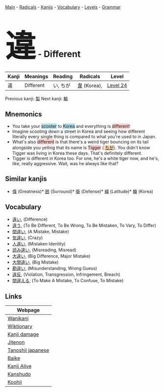 <style> bigfont {font-size: 100px}</style>
[Main](../index.md) -
[Radicals](../radicals.md) -
[Kanjis](../kanjis.md) -
[Vocabulary](../vocabulary.md) -
[Levels](../levels.md) -
[Grammar](../grammar.md)
# <bigfont> 違</bigfont> - Different 

| Kanji | Meanings | Reading | Radicals | Level |
| --- | --- | --- | --- | --- |
| 違 | Different | い, ちが | [韋](../radicals/韋.md) (Korea),  | [Level 24](../levels/wk_level24.md) |

Previous kanji: [製](製.md) Next kanji: [輸](輸.md) 

## Mnemonics
 * You take your <span style="background-color:#ADD8E6"> scooter</span> to <span style="background-color:#ADD8E6"> Korea</span> and everything is <span style="background-color:#ffcccb"> different</span>!
* Imagine scooting down a street in Korea and seeing how different literally every single thing is compared to what you're used to in Japan.
* What's also <span style="background-color:#ffcccb"> different</span> is that there's a weird tiger bouncing on its tail alongside you yelling that its name is <span style="background-color:#ffcccb"> Tigger</span> (<span style="background-color:#fed8b1"> [ちが](https://jisho.org/search/ちが)</span>). You didn't know Tigger was living in Korea these days. That's definitely different.
* Tigger is different in Korea too. For one, he's a white tiger now, and he's, like, really aggressive. Wait, was he always like that?


## Similar kanjis
 * [偉](偉.md) (Greatness)* [囲](囲.md) (Surround)* [衛](衛.md) (Defense)* [緯](緯.md) (Latitude)* [韓](韓.md) (Korea)


## Vocabulary
 * [違い](../vocabulary/違.md), (Difference)
* [違う](../vocabulary/違.md), (To Be Different, To Be Wrong, To Be Mistaken, To Vary, To Differ)
* [間違い](../vocabulary/違.md), (A Mistake, Mistake)
* [気違い](../vocabulary/違.md), (Crazy)
* [人違い](../vocabulary/違.md), (Mistaken Identity)
* [読み違い](../vocabulary/違.md), (Misreading, Misread)
* [大違い](../vocabulary/違.md), (Big Difference, Major Mistake)
* [大間違い](../vocabulary/違.md), (Big Mistake)
* [勘違い](../vocabulary/違.md), (Misunderstanding, Wrong Guess)
* [違反](../vocabulary/違.md), (Violation, Transgression, Infringement, Breach)
* [間違える](../vocabulary/違.md), (To Make A Mistake, To Confuse, To Mistake)



## Links 

| Webpage |
| --- |
| [Wanikani          ](https://www.wanikani.com/kanji/違) |
| [Wiktionary        ](https://en.wiktionary.org/wiki/違) |
| [Kanji damage      ](http://www.kanjidamage.com/kanji/search?utf8=✓&q=違) |
| [Jitenon           ](https://jitenon.com/kanji/違) |
| [Tanoshii japanese ](https://www.tanoshiijapanese.com/dictionary/kanji.cfm?k=違) |
| [Baike             ](https://baike.baidu.com/item/違) |
| [Kanji Alive       ](https://app.kanjialive.com/違) |
| [Kanshudo          ](https://www.kanshudo.com/searchmn?q=違) |
| [Koohii            ](https://kanji.koohii.com/study/kanji/違) |
